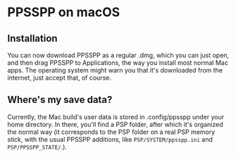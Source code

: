 # PPSSPP on macOS

## Installation

You can now download PPSSPP as a regular .dmg, which you can just open, and then drag PPSSPP to Applications, the way you install most normal Mac apps. The operating system might warn you that it's downloaded from the internet, just accept that, of course.

## Where's my save data?

Currently, the Mac build's user data is stored in .config/ppsspp under your home directory. In there, you'll find a PSP folder, after which it's organized the normal way (it corresponds to the PSP folder on a real PSP memory stick, with the usual PPSSPP additions, like `PSP/SYSTEM/ppsspp.ini` and `PSP/PPSSPP_STATE/`.).
